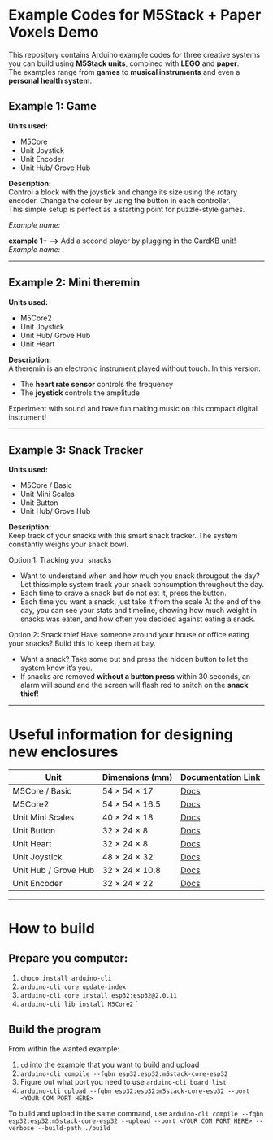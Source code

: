 # Example Codes for M5Stack + Paper Voxels Demo  
This repository contains Arduino example codes for three creative systems you can build using **M5Stack units**, combined with **LEGO** and **paper**.  
The examples range from **games** to **musical instruments** and even a **personal health system**.  

## Example 1: Game 
**Units used:**  
- M5Core
- Unit Joystick  
- Unit Encoder  
- Unit Hub/ Grove Hub  

**Description:**  
Control a block with the joystick and change its size using the rotary encoder. Change the colour by using the button in each controller.  
This simple setup is perfect as a starting point for puzzle-style games.  

_Example name: ._ 

**example 1+ -->** Add a second player by plugging in the CardKB unit!  
_Example name: ._ 

---
## Example 2: Mini theremin  
**Units used:**  
- M5Core2  
- Unit Joystick
- Unit Hub/ Grove Hub  
- Unit Heart  

**Description:**  
A theremin is an electronic instrument played without touch. In this version:  
- The **heart rate sensor** controls the frequency  
- The **joystick** controls the amplitude  

Experiment with sound and have fun making music on this compact digital instrument!  

---
## Example 3: Snack Tracker  
**Units used:**  
- M5Core / Basic 
- Unit Mini Scales  
- Unit Button
- Unit Hub/ Grove Hub  

**Description:**  
Keep track of your snacks with this smart snack tracker. The system constantly weighs your snack bowl.  

Option 1: Tracking your snacks
- Want to understand when and how much you snack througout the day? Let thissimple system track your snack consumption throughout the day.
- Each time to crave a snack but do not eat it, press the button.
- Each time you want a snack, just take it from the scale
At the end of the day, you can see your stats and timeline, showing how much weight in snacks was eaten, and how often you decided against eating a snack. 

Option 2: Snack thief
Have someone around your house or office eating your snacks? Build this to keep them at bay. 
- Want a snack? Take some out and press the hidden button to let the system know it’s you.  
- If snacks are removed **without a button press** within 30 seconds, an alarm will sound and the screen will flash red to snitch on the **snack thief**!  

---

# Useful information for designing new enclosures

| Unit                     | Dimensions (mm)     | Documentation Link |
|--------------------------|---------------------|--------------------|
| M5Core / Basic           | 54 × 54 × 17        | [Docs](https://docs.m5stack.com/en/core/basic) |
| M5Core2                  | 54 × 54 × 16.5      | [Docs](https://docs.m5stack.com/en/core/core2) |
| Unit Mini Scales         | 40 × 24 × 18        | [Docs](https://docs.m5stack.com/en/unit/Unit-Mini%20Scales) |
| Unit Button              | 32 × 24 × 8         | [Docs](https://docs.m5stack.com/en/unit/button) |
| Unit Heart               | 32 × 24 × 8         | [Docs](https://docs.m5stack.com/en/unit/heart) |
| Unit Joystick            | 48 × 24 × 32        | [Docs](https://docs.m5stack.com/en/unit/joystick_1.1) |
| Unit Hub / Grove Hub     | 32 × 24 × 10.8      | [Docs](https://docs.m5stack.com/en/unit/hub) |
| Unit Encoder             | 32 × 24 × 22        | [Docs](https://docs.m5stack.com/en/unit/encoder) |

---

# How to build
## Prepare you computer:
1. `choco install arduino-cli`
2. `arduino-cli core update-index`
3. `arduino-cli core install esp32:esp32@2.0.11`
4. `arduino-cli lib install M5Core2`
`
## Build the program
From within the wanted example:
1. `cd` into the example that you want to build and upload
2. `arduino-cli compile --fqbn esp32:esp32:m5stack-core-esp32`
3. Figure out what port you need to use `arduino-cli board list`
4. `arduino-cli upload --fqbn esp32:esp32:m5stack-core-esp32 --port <YOUR COM PORT HERE>`

To build and upload in the same command, use `arduino-cli compile --fqbn esp32:esp32:m5stack-core-esp32 --upload --port <YOUR COM PORT HERE> --verbose --build-path ./build`



